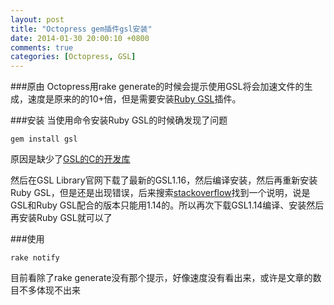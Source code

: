 ```yaml
---
layout: post
title: "Octopress gem插件gsl安装"
date: 2014-01-30 20:00:10 +0800
comments: true
categories: [Octopress, GSL]
---
```


###原由
Octopress用rake generate的时候会提示使用GSL将会加速文件的生成，速度是原来的的10+倍，但是需要安装[Ruby GSL](http://rb-gsl.rubyforge.org/)插件。

###安装
当使用命令安装Ruby GSL的时候确发现了问题 
    
    gem install gsl
    
原因是缺少了[GSL的C的开发库](http://www.gnu.org/software/gsl/ "GSL Library官网")    

然后在GSL Library官网下载了最新的GSL1.16，然后编译安装，然后再重新安装Ruby GSL，但是还是出现错误，后来搜索[stackoverflow](stackoverflow.com)找到一个说明，说是GSL和Ruby GSL配合的版本只能用1.14的。所以再次下载GSL1.14编译、安装然后再安装Ruby GSL就可以了

###使用
    
    rake notify
目前看除了rake generate没有那个提示，好像速度没有看出来，或许是文章的数目不多体现不出来 